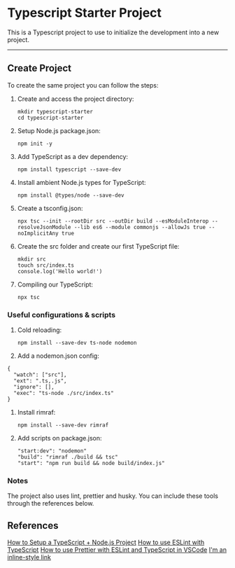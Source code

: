 
# Typescript Starter Project

This is a Typescript project to use to initialize the development into a new project.

---

## Create Project

To create the same project you can follow the steps:

1. Create and access the project directory:

   ```mkdir typescript-starter```\
   ```cd typescript-starter```

1. Setup Node.js package.json:

   ```npm init -y```

3. Add TypeScript as a dev dependency:

   ```npm install typescript --save-dev```

4. Install ambient Node.js types for TypeScript:

   ```npm install @types/node --save-dev```

5. Create a tsconfig.json:

   ```npx tsc --init --rootDir src --outDir build --esModuleInterop --resolveJsonModule --lib es6 --module commonjs --allowJs true --noImplicitAny true```

6. Create the src folder and create our first TypeScript file:

   ```mkdir src```\
   ```touch src/index.ts```\
   ```console.log('Hello world!')```

7. Compiling our TypeScript:

   ```npx tsc```

### Useful configurations & scripts

1. Cold reloading:

   ```npm install --save-dev ts-node nodemon```

2. Add a nodemon.json config:

```
{
  "watch": ["src"],
  "ext": ".ts,.js",
  "ignore": [],
  "exec": "ts-node ./src/index.ts"
}
```

1. Install rimraf:

   ```npm install --save-dev rimraf```

2. Add scripts on package.json:

   ```"start:dev": "nodemon"```\
   ```"build": "rimraf ./build && tsc"```\
   ```"start": "npm run build && node build/index.js"```

### Notes
The project also uses lint, prettier and husky. You can include these tools through the references below.

## References

[How to Setup a TypeScript + Node.js Project](https://khalilstemmler.com/blogs/typescript/node-starter-project/)
[How to use ESLint with TypeScript](https://khalilstemmler.com/blogs/typescript/eslint-for-typescript/)
[How to use Prettier with ESLint and TypeScript in VSCode](https://khalilstemmler.com/blogs/tooling/prettier/)
[I'm an inline-style link](https://khalilstemmler.com/blogs/tooling/enforcing-husky-precommit-hooks/)